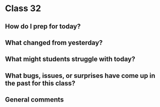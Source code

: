 # Class 32

## How do I prep for today?

## What changed from yesterday? 

## What might students struggle with today?  

## What bugs, issues, or surprises have come up in the past for this class?

## General comments